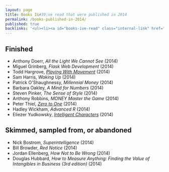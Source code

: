 ```yaml
---
layout: page
title: Books I&#39;ve read that were published in 2014
permalink: /books-published-in-2014/
published: true
backlinks: '<ul><li><a id="books-ive-read" class="internal-link" href="/books-ive-read/">Books I&#39;ve read</a></li></ul>'
---
```




## Finished 
* Anthony Doerr, _All the Light We Cannot See_ (2014) 
* Miguel Grinberg, _Flask Web Development_ (2014) 
* Todd Hargrove, _<a id="hargrove-playing-with-movement" class="internal-link" href="/hargrove-playing-with-movement/">Playing With Movement</a>_ (2014) 
* Sam Harris, _Waking Up_ (2014) 
* Patrick O'Shaughnessy, _Millennial Money_ (2014) 
* Barbara Oakley, _A Mind for Numbers_ (2014) 
* Steven Pinker, _The Sense of Style_ (2014) 
* Anthony Robbins, _MONEY Master the Game_ (2014) 
* Peter Thiel, _<a id="thiel-zero-to-one" class="internal-link" href="/thiel-zero-to-one/">Zero to One</a>_ (2014) 
* Hadley Wickham, _Advanced R_ (2014) 
* Eliezer Yudkowsky, _[Intelligent Characters](https://yudkowsky.tumblr.com/writing)_ (2014) 


## Skimmed, sampled from, or abandoned 
* Nick Bostrom, _Superintelligence_ (2014) 
* Bill Browder, _Red Notice_ (2014) 
* Jordan Ellenberg, _How Not to Be Wrong_ (2014) 
* Douglas Hubbard, _How to Measure Anything: Finding the Value of Intangibles in Business (3rd edition)_ (2014) 
